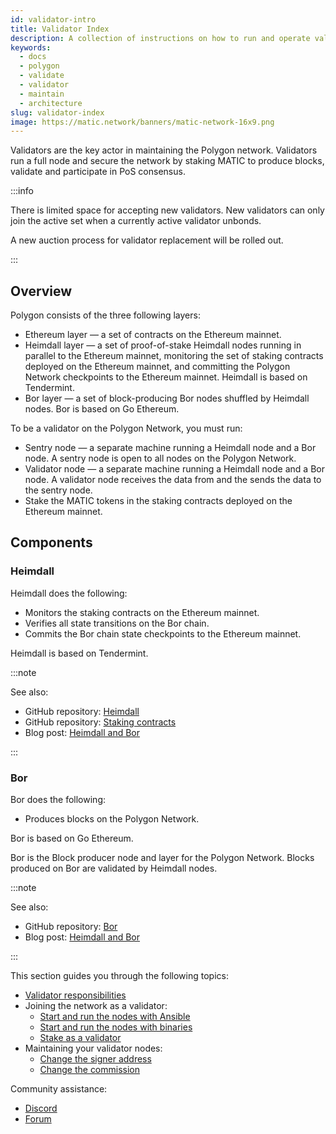 ```yaml
---
id: validator-intro
title: Validator Index
description: A collection of instructions on how to run and operate validator nodes on the Polygon Network.
keywords:
  - docs
  - polygon
  - validate
  - validator
  - maintain
  - architecture
slug: validator-index
image: https://matic.network/banners/matic-network-16x9.png
---
```


Validators are the key actor in maintaining the Polygon network. Validators run a full node and secure the network by staking MATIC to produce blocks, validate and participate in PoS consensus.

:::info

There is limited space for accepting new validators. New validators can only join the active set when a currently active validator unbonds.

A new auction process for validator replacement will be rolled out.

:::

## Overview

Polygon consists of the three following layers:

* Ethereum layer — a set of contracts on the Ethereum mainnet.
* Heimdall layer — a set of proof-of-stake Heimdall nodes running in parallel to the Ethereum mainnet, monitoring the set of staking contracts deployed on the Ethereum mainnet, and committing the Polygon Network checkpoints to the Ethereum mainnet. Heimdall is based on Tendermint.
* Bor layer — a set of block-producing Bor nodes shuffled by Heimdall nodes. Bor is based on Go Ethereum.

To be a validator on the Polygon Network, you must run:

* Sentry node — a separate machine running a Heimdall node and a Bor node. A sentry node is open to all nodes on the Polygon Network.
* Validator node — a separate machine running a Heimdall node and a Bor node. A validator node receives the data from and the sends the data to the sentry node.
* Stake the MATIC tokens in the staking contracts deployed on the Ethereum mainnet.

## Components

### Heimdall

Heimdall does the following:

* Monitors the staking contracts on the Ethereum mainnet.
* Verifies all state transitions on the Bor chain.
* Commits the Bor chain state checkpoints to the Ethereum mainnet.

Heimdall is based on Tendermint.

:::note

See also:

* GitHub repository: [Heimdall](https://github.com/maticnetwork/heimdall)
* GitHub repository: [Staking contracts](https://github.com/maticnetwork/contracts/tree/master/contracts/staking)
* Blog post: [Heimdall and Bor](https://blog.polygon.technology/heimdall-and-bor/)

:::

### Bor

Bor does the following:

* Produces blocks on the Polygon Network.

Bor is based on Go Ethereum.

Bor is the Block producer node and layer for the Polygon Network. Blocks produced on Bor are validated by Heimdall nodes.

:::note

See also:

* GitHub repository: [Bor](https://github.com/maticnetwork/bor)
* Blog post: [Heimdall and Bor](https://blog.polygon.technology/heimdall-and-bor/)

:::

This section guides you through the following topics:

* [Validator responsibilities](validator-responsibilities.md)
* Joining the network as a validator:
  * [Start and run the nodes with Ansible](run-validator-ansible.md)
  * [Start and run the nodes with binaries](run-validator-binaries.md)
  * [Stake as a validator](validator-staking-operations.md)
* Maintaining your validator nodes:
  * [Change the signer address](change-signer-address.md)
  * [Change the commission](validator-commission-operations.md)

Community assistance:

* [Discord](https://discord.com/invite/0xPolygon)
* [Forum](https://forum.polygon.technology/)
